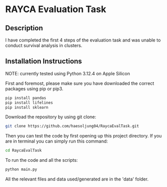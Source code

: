 # RAYCA Evaluation Task

## Description

I have completed the first 4 steps of the evaluation task and was unable to conduct survival analysis in clusters.

## Installation Instructions
NOTE: currently tested using Python 3.12.4 on Apple Silicon

First and foremost, please make sure you have downloaded the correct packages using pip or pip3.
```bash
pip install pandas
pip install lifelines
pip install sklearn
```

Download the repository by using git clone:
```bash
git clone https://github.com/haesoljung04/RaycaEvalTask.git
```

Then you can test the code by first opening up this project directory. If you are in terminal you can simply run this command:
```bash
cd RaycaEvalTask
```

To run the code and all the scripts:
```bash
python main.py
```

All the relevant files and data used/generated are in the 'data' folder.
